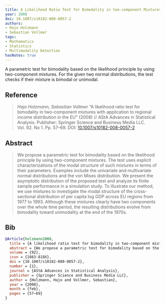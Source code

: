 ```yaml
---
title: A Likelihood Ratio Test for Bimodality in two-component Mixtures with Application to Regional Income Distribution in the EU
year: 2008
doi: 10.1007/s10182-008-0057-2
authors:
- Hajo Holzmann
- Sebastian Vollmer
tags:
- Mathematics
- Statistics
- Multimodality Detection
hasNotes: true
---
```


A parametric test for bimodality based on the likelihood principle by using two-component mixtures.
For the given two normal distributions, the test checks if their mixture is bimodal or unimodal.

## Reference

> <i>Hajo Holzmann, Sebastian Vollmer</i> “A likelihood ratio test for bimodality in two-component mixtures with application to regional income distribution in the EU” (2008) // AStA Advances in Statistical Analysis. Publisher: Springer Science and Business Media LLC. Vol.&nbsp;92. No&nbsp;1. Pp.&nbsp;57–69. DOI:&nbsp;<a href='https://doi.org/10.1007/s10182-008-0057-2'>10.1007/s10182-008-0057-2</a>

## Abstract

> We propose a parametric test for bimodality based on the likelihood principle by using two-component mixtures. The test uses explicit characterizations of the modal structure of such mixtures in terms of their parameters. Examples include the univariate and multivariate normal distributions and the von Mises distribution. We present the asymptotic distribution of the proposed test and analyze its finite sample performance in a simulation study. To illustrate our method, we use mixtures to investigate the modal structure of the cross-sectional distribution of per capita log GDP across EU regions from 1977 to 1993. Although these mixtures clearly have two components over the whole time period, the resulting distributions evolve from bimodality toward unimodality at the end of the 1970s.

## Bib

```bib
@Article{holzmann2008,
  title = {A likelihood ratio test for bimodality in two-component mixtures with application to regional income distribution in the EU},
  abstract = {We propose a parametric test for bimodality based on the likelihood principle by using two-component mixtures. The test uses explicit characterizations of the modal structure of such mixtures in terms of their parameters. Examples include the univariate and multivariate normal distributions and the von Mises distribution. We present the asymptotic distribution of the proposed test and analyze its finite sample performance in a simulation study. To illustrate our method, we use mixtures to investigate the modal structure of the cross-sectional distribution of per capita log GDP across EU regions from 1977 to 1993. Although these mixtures clearly have two components over the whole time period, the resulting distributions evolve from bimodality toward unimodality at the end of the 1970s.},
  volume = {92},
  issn = {1863-818X},
  doi = {10.1007/s10182-008-0057-2},
  number = {1},
  journal = {AStA Advances in Statistical Analysis},
  publisher = {Springer Science and Business Media LLC},
  author = {Holzmann, Hajo and Vollmer, Sebastian},
  year = {2008},
  month = {feb},
  pages = {57–69}
}
```
